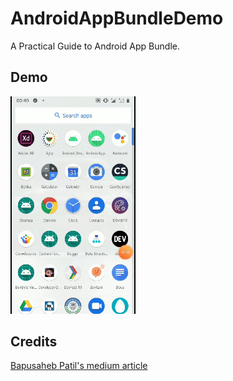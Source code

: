 # AndroidAppBundleDemo

A Practical Guide to Android App Bundle.

## Demo

<img src="art/Android_App_Bundles.gif" width=200/>

## Credits 

[Bapusaheb Patil's medium article](https://medium.com/better-programming/a-practical-guide-to-android-app-bundle-for-beginners-7e8d93831828)
